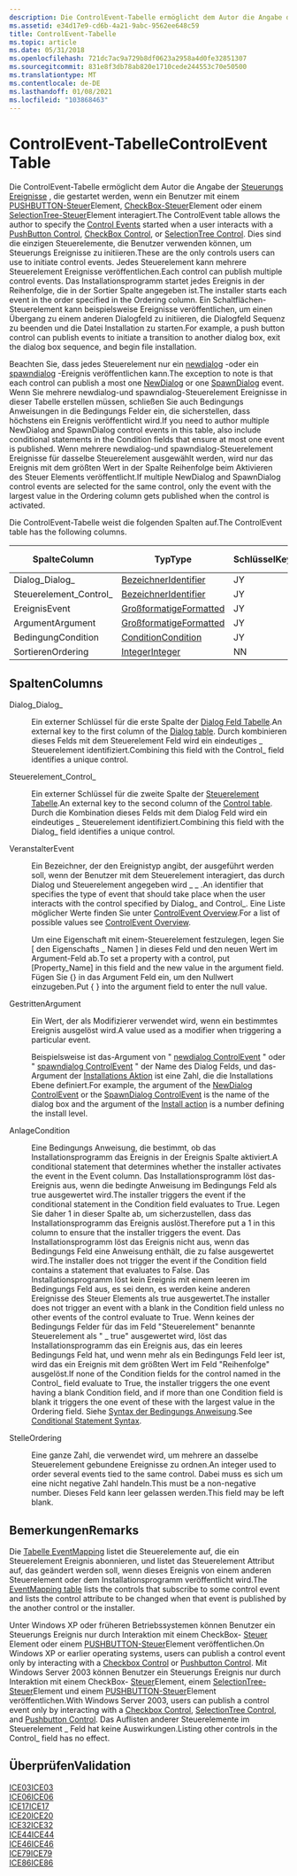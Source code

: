 ```yaml
---
description: Die ControlEvent-Tabelle ermöglicht dem Autor die Angabe der Steuerungs Ereignisse, die gestartet werden, wenn ein Benutzer mit einem PUSHBUTTON-Steuerelement, CheckBox-Steuerelement oder einem SelectionTree-Steuerelement interagiert.
ms.assetid: e34d17e9-cd6b-4a21-9abc-9562ee648c59
title: ControlEvent-Tabelle
ms.topic: article
ms.date: 05/31/2018
ms.openlocfilehash: 721dc7ac9a729b8df0623a2958a4d0fe32851307
ms.sourcegitcommit: 831e8f3db78ab820e1710cede244553c70e50500
ms.translationtype: MT
ms.contentlocale: de-DE
ms.lasthandoff: 01/08/2021
ms.locfileid: "103868463"
---
```

# <a name="controlevent-table"></a><span data-ttu-id="b1337-103">ControlEvent-Tabelle</span><span class="sxs-lookup"><span data-stu-id="b1337-103">ControlEvent Table</span></span>

<span data-ttu-id="b1337-104">Die ControlEvent-Tabelle ermöglicht dem Autor die Angabe der [Steuerungs Ereignisse](control-events.md) , die gestartet werden, wenn ein Benutzer mit einem [PUSHBUTTON-Steuer](pushbutton-control.md)Element, [CheckBox-Steuer](checkbox-control.md)Element oder einem [SelectionTree-Steuer](selectiontree-control.md)Element interagiert.</span><span class="sxs-lookup"><span data-stu-id="b1337-104">The ControlEvent table allows the author to specify the [Control Events](control-events.md) started when a user interacts with a [PushButton Control](pushbutton-control.md), [CheckBox Control](checkbox-control.md), or [SelectionTree Control](selectiontree-control.md).</span></span> <span data-ttu-id="b1337-105">Dies sind die einzigen Steuerelemente, die Benutzer verwenden können, um Steuerungs Ereignisse zu initiieren.</span><span class="sxs-lookup"><span data-stu-id="b1337-105">These are the only controls users can use to initiate control events.</span></span> <span data-ttu-id="b1337-106">Jedes Steuerelement kann mehrere Steuerelement Ereignisse veröffentlichen.</span><span class="sxs-lookup"><span data-stu-id="b1337-106">Each control can publish multiple control events.</span></span> <span data-ttu-id="b1337-107">Das Installationsprogramm startet jedes Ereignis in der Reihenfolge, die in der Sortier Spalte angegeben ist.</span><span class="sxs-lookup"><span data-stu-id="b1337-107">The installer starts each event in the order specified in the Ordering column.</span></span> <span data-ttu-id="b1337-108">Ein Schaltflächen-Steuerelement kann beispielsweise Ereignisse veröffentlichen, um einen Übergang zu einem anderen Dialogfeld zu initiieren, die Dialogfeld Sequenz zu beenden und die Datei Installation zu starten.</span><span class="sxs-lookup"><span data-stu-id="b1337-108">For example, a push button control can publish events to initiate a transition to another dialog box, exit the dialog box sequence, and begin file installation.</span></span>

<span data-ttu-id="b1337-109">Beachten Sie, dass jedes Steuerelement nur ein [newdialog](newdialog-controlevent.md) -oder ein [spawndialog](spawndialog-controlevent.md) -Ereignis veröffentlichen kann.</span><span class="sxs-lookup"><span data-stu-id="b1337-109">The exception to note is that each control can publish a most one [NewDialog](newdialog-controlevent.md) or one [SpawnDialog](spawndialog-controlevent.md) event.</span></span> <span data-ttu-id="b1337-110">Wenn Sie mehrere newdialog-und spawndialog-Steuerelement Ereignisse in dieser Tabelle erstellen müssen, schließen Sie auch Bedingungs Anweisungen in die Bedingungs Felder ein, die sicherstellen, dass höchstens ein Ereignis veröffentlicht wird.</span><span class="sxs-lookup"><span data-stu-id="b1337-110">If you need to author multiple NewDialog and SpawnDialog control events in this table, also include conditional statements in the Condition fields that ensure at most one event is published.</span></span> <span data-ttu-id="b1337-111">Wenn mehrere newdialog-und spawndialog-Steuerelement Ereignisse für dasselbe Steuerelement ausgewählt werden, wird nur das Ereignis mit dem größten Wert in der Spalte Reihenfolge beim Aktivieren des Steuer Elements veröffentlicht.</span><span class="sxs-lookup"><span data-stu-id="b1337-111">If multiple NewDialog and SpawnDialog control events are selected for the same control, only the event with the largest value in the Ordering column gets published when the control is activated.</span></span>

<span data-ttu-id="b1337-112">Die ControlEvent-Tabelle weist die folgenden Spalten auf.</span><span class="sxs-lookup"><span data-stu-id="b1337-112">The ControlEvent table has the following columns.</span></span>



| <span data-ttu-id="b1337-113">Spalte</span><span class="sxs-lookup"><span data-stu-id="b1337-113">Column</span></span>    | <span data-ttu-id="b1337-114">Typ</span><span class="sxs-lookup"><span data-stu-id="b1337-114">Type</span></span>                         | <span data-ttu-id="b1337-115">Schlüssel</span><span class="sxs-lookup"><span data-stu-id="b1337-115">Key</span></span> | <span data-ttu-id="b1337-116">Nullwerte zulässig</span><span class="sxs-lookup"><span data-stu-id="b1337-116">Nullable</span></span> |
|-----------|------------------------------|-----|----------|
| <span data-ttu-id="b1337-117">Dialog\_</span><span class="sxs-lookup"><span data-stu-id="b1337-117">Dialog\_</span></span>  | [<span data-ttu-id="b1337-118">Bezeichner</span><span class="sxs-lookup"><span data-stu-id="b1337-118">Identifier</span></span>](identifier.md) | <span data-ttu-id="b1337-119">J</span><span class="sxs-lookup"><span data-stu-id="b1337-119">Y</span></span>   | <span data-ttu-id="b1337-120">N</span><span class="sxs-lookup"><span data-stu-id="b1337-120">N</span></span>        |
| <span data-ttu-id="b1337-121">Steuerelement\_</span><span class="sxs-lookup"><span data-stu-id="b1337-121">Control\_</span></span> | [<span data-ttu-id="b1337-122">Bezeichner</span><span class="sxs-lookup"><span data-stu-id="b1337-122">Identifier</span></span>](identifier.md) | <span data-ttu-id="b1337-123">J</span><span class="sxs-lookup"><span data-stu-id="b1337-123">Y</span></span>   | <span data-ttu-id="b1337-124">N</span><span class="sxs-lookup"><span data-stu-id="b1337-124">N</span></span>        |
| <span data-ttu-id="b1337-125">Ereignis</span><span class="sxs-lookup"><span data-stu-id="b1337-125">Event</span></span>     | [<span data-ttu-id="b1337-126">Großformatige</span><span class="sxs-lookup"><span data-stu-id="b1337-126">Formatted</span></span>](formatted.md)   | <span data-ttu-id="b1337-127">J</span><span class="sxs-lookup"><span data-stu-id="b1337-127">Y</span></span>   | <span data-ttu-id="b1337-128">N</span><span class="sxs-lookup"><span data-stu-id="b1337-128">N</span></span>        |
| <span data-ttu-id="b1337-129">Argument</span><span class="sxs-lookup"><span data-stu-id="b1337-129">Argument</span></span>  | [<span data-ttu-id="b1337-130">Großformatige</span><span class="sxs-lookup"><span data-stu-id="b1337-130">Formatted</span></span>](formatted.md)   | <span data-ttu-id="b1337-131">J</span><span class="sxs-lookup"><span data-stu-id="b1337-131">Y</span></span>   | <span data-ttu-id="b1337-132">N</span><span class="sxs-lookup"><span data-stu-id="b1337-132">N</span></span>        |
| <span data-ttu-id="b1337-133">Bedingung</span><span class="sxs-lookup"><span data-stu-id="b1337-133">Condition</span></span> | [<span data-ttu-id="b1337-134">Condition</span><span class="sxs-lookup"><span data-stu-id="b1337-134">Condition</span></span>](condition.md)   | <span data-ttu-id="b1337-135">J</span><span class="sxs-lookup"><span data-stu-id="b1337-135">Y</span></span>   | <span data-ttu-id="b1337-136">J</span><span class="sxs-lookup"><span data-stu-id="b1337-136">Y</span></span>        |
| <span data-ttu-id="b1337-137">Sortieren</span><span class="sxs-lookup"><span data-stu-id="b1337-137">Ordering</span></span>  | [<span data-ttu-id="b1337-138">Integer</span><span class="sxs-lookup"><span data-stu-id="b1337-138">Integer</span></span>](integer.md)       | <span data-ttu-id="b1337-139">N</span><span class="sxs-lookup"><span data-stu-id="b1337-139">N</span></span>   | <span data-ttu-id="b1337-140">J</span><span class="sxs-lookup"><span data-stu-id="b1337-140">Y</span></span>        |



 

## <a name="columns"></a><span data-ttu-id="b1337-141">Spalten</span><span class="sxs-lookup"><span data-stu-id="b1337-141">Columns</span></span>

<dl> <dt>

<span data-ttu-id="b1337-142"><span id="Dialog_"></span><span id="dialog_"></span><span id="DIALOG_"></span>Dialog\_</span><span class="sxs-lookup"><span data-stu-id="b1337-142"><span id="Dialog_"></span><span id="dialog_"></span><span id="DIALOG_"></span>Dialog\_</span></span>
</dt> <dd>

<span data-ttu-id="b1337-143">Ein externer Schlüssel für die erste Spalte der [Dialog Feld Tabelle](dialog-table.md).</span><span class="sxs-lookup"><span data-stu-id="b1337-143">An external key to the first column of the [Dialog table](dialog-table.md).</span></span> <span data-ttu-id="b1337-144">Durch kombinieren dieses Felds mit dem Steuerelement Feld wird ein eindeutiges \_ Steuerelement identifiziert.</span><span class="sxs-lookup"><span data-stu-id="b1337-144">Combining this field with the Control\_ field identifies a unique control.</span></span>

</dd> <dt>

<span data-ttu-id="b1337-145"><span id="Control_"></span><span id="control_"></span><span id="CONTROL_"></span>Steuerelement\_</span><span class="sxs-lookup"><span data-stu-id="b1337-145"><span id="Control_"></span><span id="control_"></span><span id="CONTROL_"></span>Control\_</span></span>
</dt> <dd>

<span data-ttu-id="b1337-146">Ein externer Schlüssel für die zweite Spalte der [Steuerelement Tabelle](control-table.md).</span><span class="sxs-lookup"><span data-stu-id="b1337-146">An external key to the second column of the [Control table](control-table.md).</span></span> <span data-ttu-id="b1337-147">Durch die Kombination dieses Felds mit dem Dialog Feld wird ein eindeutiges \_ Steuerelement identifiziert.</span><span class="sxs-lookup"><span data-stu-id="b1337-147">Combining this field with the Dialog\_ field identifies a unique control.</span></span>

</dd> <dt>

<span data-ttu-id="b1337-148"><span id="Event"></span><span id="event"></span><span id="EVENT"></span>Veranstalter</span><span class="sxs-lookup"><span data-stu-id="b1337-148"><span id="Event"></span><span id="event"></span><span id="EVENT"></span>Event</span></span>
</dt> <dd>

<span data-ttu-id="b1337-149">Ein Bezeichner, der den Ereignistyp angibt, der ausgeführt werden soll, wenn der Benutzer mit dem Steuerelement interagiert, das durch Dialog und Steuerelement angegeben wird \_ \_ .</span><span class="sxs-lookup"><span data-stu-id="b1337-149">An identifier that specifies the type of event that should take place when the user interacts with the control specified by Dialog\_ and Control\_.</span></span> <span data-ttu-id="b1337-150">Eine Liste möglicher Werte finden Sie unter [ControlEvent Overview](controlevent-overview.md).</span><span class="sxs-lookup"><span data-stu-id="b1337-150">For a list of possible values see [ControlEvent Overview](controlevent-overview.md).</span></span>

<span data-ttu-id="b1337-151">Um eine Eigenschaft mit einem-Steuerelement festzulegen, legen Sie \[ den Eigenschafts \_ Namen \] in dieses Feld und den neuen Wert im Argument-Feld ab.</span><span class="sxs-lookup"><span data-stu-id="b1337-151">To set a property with a control, put \[Property\_Name\] in this field and the new value in the argument field.</span></span> <span data-ttu-id="b1337-152">Fügen Sie {} in das Argument Feld ein, um den Nullwert einzugeben.</span><span class="sxs-lookup"><span data-stu-id="b1337-152">Put { } into the argument field to enter the null value.</span></span>

</dd> <dt>

<span data-ttu-id="b1337-153"><span id="Argument"></span><span id="argument"></span><span id="ARGUMENT"></span>Gestritten</span><span class="sxs-lookup"><span data-stu-id="b1337-153"><span id="Argument"></span><span id="argument"></span><span id="ARGUMENT"></span>Argument</span></span>
</dt> <dd>

<span data-ttu-id="b1337-154">Ein Wert, der als Modifizierer verwendet wird, wenn ein bestimmtes Ereignis ausgelöst wird.</span><span class="sxs-lookup"><span data-stu-id="b1337-154">A value used as a modifier when triggering a particular event.</span></span>

<span data-ttu-id="b1337-155">Beispielsweise ist das-Argument von " [newdialog ControlEvent](newdialog-controlevent.md) " oder " [spawndialog ControlEvent](spawndialog-controlevent.md) " der Name des Dialog Felds, und das-Argument der [Installations Aktion](install-action.md) ist eine Zahl, die die Installations Ebene definiert.</span><span class="sxs-lookup"><span data-stu-id="b1337-155">For example, the argument of the [NewDialog ControlEvent](newdialog-controlevent.md) or the [SpawnDialog ControlEvent](spawndialog-controlevent.md) is the name of the dialog box and the argument of the [Install action](install-action.md) is a number defining the install level.</span></span>

</dd> <dt>

<span data-ttu-id="b1337-156"><span id="Condition"></span><span id="condition"></span><span id="CONDITION"></span>Anlage</span><span class="sxs-lookup"><span data-stu-id="b1337-156"><span id="Condition"></span><span id="condition"></span><span id="CONDITION"></span>Condition</span></span>
</dt> <dd>

<span data-ttu-id="b1337-157">Eine Bedingungs Anweisung, die bestimmt, ob das Installationsprogramm das Ereignis in der Ereignis Spalte aktiviert.</span><span class="sxs-lookup"><span data-stu-id="b1337-157">A conditional statement that determines whether the installer activates the event in the Event column.</span></span> <span data-ttu-id="b1337-158">Das Installationsprogramm löst das-Ereignis aus, wenn die bedingte Anweisung im Bedingungs Feld als true ausgewertet wird.</span><span class="sxs-lookup"><span data-stu-id="b1337-158">The installer triggers the event if the conditional statement in the Condition field evaluates to True.</span></span> <span data-ttu-id="b1337-159">Legen Sie daher 1 in dieser Spalte ab, um sicherzustellen, dass das Installationsprogramm das Ereignis auslöst.</span><span class="sxs-lookup"><span data-stu-id="b1337-159">Therefore put a 1 in this column to ensure that the installer triggers the event.</span></span> <span data-ttu-id="b1337-160">Das Installationsprogramm löst das Ereignis nicht aus, wenn das Bedingungs Feld eine Anweisung enthält, die zu false ausgewertet wird.</span><span class="sxs-lookup"><span data-stu-id="b1337-160">The installer does not trigger the event if the Condition field contains a statement that evaluates to False.</span></span> <span data-ttu-id="b1337-161">Das Installationsprogramm löst kein Ereignis mit einem leeren im Bedingungs Feld aus, es sei denn, es werden keine anderen Ereignisse des Steuer Elements als true ausgewertet.</span><span class="sxs-lookup"><span data-stu-id="b1337-161">The installer does not trigger an event with a blank in the Condition field unless no other events of the control evaluate to True.</span></span> <span data-ttu-id="b1337-162">Wenn keines der Bedingungs Felder für das im Feld "Steuerelement" benannte Steuerelement als " \_ true" ausgewertet wird, löst das Installationsprogramm das ein Ereignis aus, das ein leeres Bedingungs Feld hat, und wenn mehr als ein Bedingungs Feld leer ist, wird das ein Ereignis mit dem größten Wert im Feld "Reihenfolge" ausgelöst.</span><span class="sxs-lookup"><span data-stu-id="b1337-162">If none of the Condition fields for the control named in the Control\_ field evaluate to True, the installer triggers the one event having a blank Condition field, and if more than one Condition field is blank it triggers the one event of these with the largest value in the Ordering field.</span></span> <span data-ttu-id="b1337-163">Siehe [Syntax der Bedingungs Anweisung](conditional-statement-syntax.md).</span><span class="sxs-lookup"><span data-stu-id="b1337-163">See [Conditional Statement Syntax](conditional-statement-syntax.md).</span></span>

</dd> <dt>

<span data-ttu-id="b1337-164"><span id="Ordering"></span><span id="ordering"></span><span id="ORDERING"></span>Stelle</span><span class="sxs-lookup"><span data-stu-id="b1337-164"><span id="Ordering"></span><span id="ordering"></span><span id="ORDERING"></span>Ordering</span></span>
</dt> <dd>

<span data-ttu-id="b1337-165">Eine ganze Zahl, die verwendet wird, um mehrere an dasselbe Steuerelement gebundene Ereignisse zu ordnen.</span><span class="sxs-lookup"><span data-stu-id="b1337-165">An integer used to order several events tied to the same control.</span></span> <span data-ttu-id="b1337-166">Dabei muss es sich um eine nicht negative Zahl handeln.</span><span class="sxs-lookup"><span data-stu-id="b1337-166">This must be a non-negative number.</span></span> <span data-ttu-id="b1337-167">Dieses Feld kann leer gelassen werden.</span><span class="sxs-lookup"><span data-stu-id="b1337-167">This field may be left blank.</span></span>

</dd> </dl>

## <a name="remarks"></a><span data-ttu-id="b1337-168">Bemerkungen</span><span class="sxs-lookup"><span data-stu-id="b1337-168">Remarks</span></span>

<span data-ttu-id="b1337-169">Die [Tabelle EventMapping](eventmapping-table.md) listet die Steuerelemente auf, die ein Steuerelement Ereignis abonnieren, und listet das Steuerelement Attribut auf, das geändert werden soll, wenn dieses Ereignis von einem anderen Steuerelement oder dem Installationsprogramm veröffentlicht wird.</span><span class="sxs-lookup"><span data-stu-id="b1337-169">The [EventMapping table](eventmapping-table.md) lists the controls that subscribe to some control event and lists the control attribute to be changed when that event is published by the another control or the installer.</span></span>

<span data-ttu-id="b1337-170">Unter Windows XP oder früheren Betriebssystemen können Benutzer ein Steuerungs Ereignis nur durch Interaktion mit einem CheckBox- [Steuer](checkbox-control.md) Element oder einem [PUSHBUTTON-Steuer](pushbutton-control.md)Element veröffentlichen.</span><span class="sxs-lookup"><span data-stu-id="b1337-170">On Windows XP or earlier operating systems, users can publish a control event only by interacting with a [Checkbox Control](checkbox-control.md) or [Pushbutton Control](pushbutton-control.md).</span></span> <span data-ttu-id="b1337-171">Mit Windows Server 2003 können Benutzer ein Steuerungs Ereignis nur durch Interaktion mit einem CheckBox- [Steuer](checkbox-control.md)Element, einem [SelectionTree-Steuer](selectiontree-control.md)Element und einem [PUSHBUTTON-Steuer](pushbutton-control.md)Element veröffentlichen.</span><span class="sxs-lookup"><span data-stu-id="b1337-171">With Windows Server 2003, users can publish a control event only by interacting with a [Checkbox Control](checkbox-control.md), [SelectionTree Control](selectiontree-control.md), and [Pushbutton Control](pushbutton-control.md).</span></span> <span data-ttu-id="b1337-172">Das Auflisten anderer Steuerelemente im Steuerelement \_ Feld hat keine Auswirkungen.</span><span class="sxs-lookup"><span data-stu-id="b1337-172">Listing other controls in the Control\_ field has no effect.</span></span>

## <a name="validation"></a><span data-ttu-id="b1337-173">Überprüfen</span><span class="sxs-lookup"><span data-stu-id="b1337-173">Validation</span></span>

<dl>

[<span data-ttu-id="b1337-174">ICE03</span><span class="sxs-lookup"><span data-stu-id="b1337-174">ICE03</span></span>](ice03.md)  
[<span data-ttu-id="b1337-175">ICE06</span><span class="sxs-lookup"><span data-stu-id="b1337-175">ICE06</span></span>](ice06.md)  
[<span data-ttu-id="b1337-176">ICE17</span><span class="sxs-lookup"><span data-stu-id="b1337-176">ICE17</span></span>](ice17.md)  
[<span data-ttu-id="b1337-177">ICE20</span><span class="sxs-lookup"><span data-stu-id="b1337-177">ICE20</span></span>](ice20.md)  
[<span data-ttu-id="b1337-178">ICE32</span><span class="sxs-lookup"><span data-stu-id="b1337-178">ICE32</span></span>](ice32.md)  
[<span data-ttu-id="b1337-179">ICE44</span><span class="sxs-lookup"><span data-stu-id="b1337-179">ICE44</span></span>](ice44.md)  
[<span data-ttu-id="b1337-180">ICE46</span><span class="sxs-lookup"><span data-stu-id="b1337-180">ICE46</span></span>](ice46.md)  
[<span data-ttu-id="b1337-181">ICE79</span><span class="sxs-lookup"><span data-stu-id="b1337-181">ICE79</span></span>](ice79.md)  
[<span data-ttu-id="b1337-182">ICE86</span><span class="sxs-lookup"><span data-stu-id="b1337-182">ICE86</span></span>](ice86.md)  
</dl>

 

 



